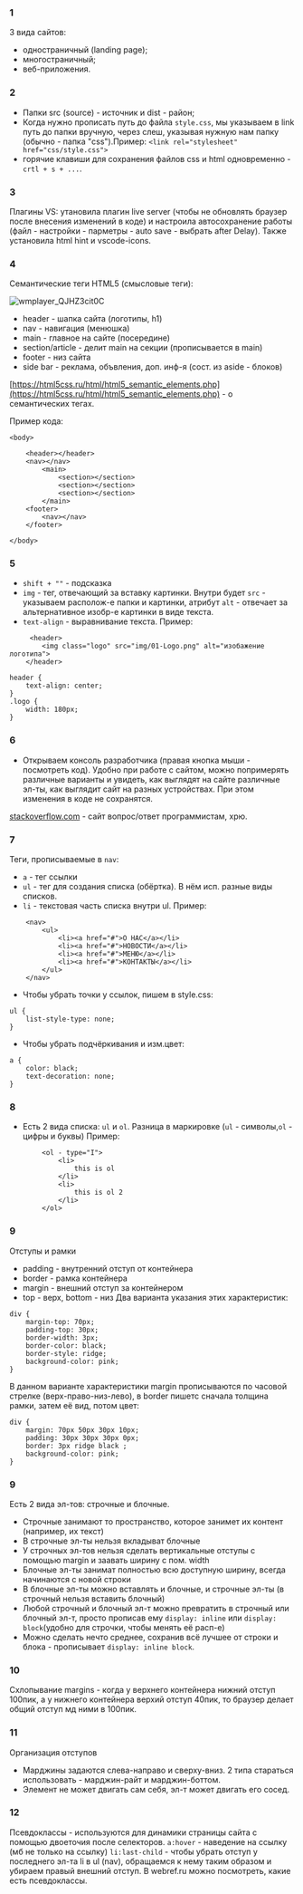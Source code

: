 ### 1
3 вида сайтов:
- одностраничный (landing page);
- многостраничный;
- веб-приложения.
### 2
- Папки src (source) - источник и dist - район;
- Когда нужно прописать путь до файла `style.css`,  мы указываем в link путь до папки вручную, через слеш, указывая нужную нам папку (обычно - папка "css").Пример: `<link rel="stylesheet" href="css/style.css">`
- горячие клавиши для сохранения файлов css и html одновременно - `crtl + s + ...`.
### 3 
Плагины VS: утановила плагин live server (чтобы не обновлять браузер после внесения изменений в коде) и настроила автосохранение работы (файл - настройки - парметры - auto save - выбрать after Delay). Также установила html hint и vscode-icons.
### 4
Семантические теги HTML5 (смысловые теги):

![wmplayer_QJHZ3cit0C](https://user-images.githubusercontent.com/109949290/181220098-0e70358e-241a-47d6-af8c-f721ff81bbda.png)

- header  - шапка сайта (логотипы, h1)
- nav - навигация (менюшка)
- main - главное на сайте (посередине)
- section/article - делит main на секции (прописывается в main)
- footer - низ сайта
- side bar - реклама, объвления, доп. инф-я (сост. из aside - блоков)

[https://html5css.ru/html/html5_semantic_elements.php](https://html5css.ru/html/html5_semantic_elements.php) - о семантических тегах.

Пример кода:
```
<body>

    <header></header>
    <nav></nav>
        <main>
            <section></section>
            <section></section>
            <section></section>
        </main>
    <footer>
        <nav></nav>
    </footer>

</body>
```
### 5
- `shift + ""` - подсказка
- `img` - тег, отвечающий за вставку картинки. Внутри будет `src` - указываем располож-е папки и картинки, атрибут `alt` - отвечает за альтернативное изобр-е картинки в виде текста. 
- `text-align` - выравнивание текста.
Пример:
```
     <header>
        <img class="logo" src="img/01-Logo.png" alt="изобажение логотипа">
    </header>
```
```
header {
    text-align: center;
}
.logo {
    width: 180px;
}
```
### 6
- Открываем консоль разработчика (правая кнопка мыши - посмотреть код). Удобно при работе с сайтом, можно попримерять различные варианты и увидеть, как выглядят на сайте различные эл-ты, как выглядит сайт на разных устройствах. При этом изменения в коде не сохранятся.

[stackoverflow.com](https://stackoverflow.com/) - сайт вопрос/ответ программистам, хрю.
### 7 
Теги, прописываемые в `nav`:
- `a` - тег ссылки 
- `ul` - тег для создания списка (обёртка). В нём исп. разные виды списков.
- `li` - текстовая часть списка внутри ul.
Пример:
```
    <nav>
        <ul>
            <li><a href="#">О НАС</a></li>
            <li><a href="#">НОВОСТИ</a></li>
            <li><a href="#">МЕНЮ</a></li>
            <li><a href="#">КОНТАКТЫ</a></li>
        </ul>
    </nav>
```
- Чтобы убрать точки у ссылок, пишем в style.css:
``` 
ul {
    list-style-type: none;
}
```
- Чтобы убрать подчёркивания и изм.цвет:
```
a {
    color: black;
    text-decoration: none;
}
```
### 8
- Есть 2 вида списка: `ul` и `ol`. Разница в маркировке (`ul` - символы,`ol` - цифры и буквы)
Пример: 
```
        <ol - type="I">
            <li>
                this is ol 
            </li>
            <li>
                this is ol 2 
            </li>
        </ol>
```
### 9
Отступы и рамки
- padding - внутренний отступ от контейнера
- border - рамка контейнера
- margin - внешний отступ за контейнером
- top - верх, bottom - низ
Два варианта указания этих характеристик:
```
div {
    margin-top: 70px;
    padding-top: 30px;
    border-width: 3px;
    border-color: black;
    border-style: ridge;
    background-color: pink;
}
```
В данном варианте характеристики margin прописываются по часовой стрелке (верх-право-низ-лево), в border пишетс сначала толщина рамки, затем её вид, потом цвет:
```
div {
    margin: 70px 50px 30px 10px;
    padding: 30px 30px 30px 0px;
    border: 3px ridge black ;
    background-color: pink;
}
```
### 9
Есть 2 вида эл-тов: строчные и блочные.
- Строчные занимают то пространство, которое занимет их контент (например, их текст)
- В строчные эл-ты нельзя вкладыват блочные
- У строчных эл-тов нельзя сделать вертикальные отступы с помощью margin и заавать ширину с пом. width
- Блочные эл-ты занимат полностью всю доступную ширину, всегда начинаются с новой строки
- В блочные эл-ты можно вставлять и блочные, и строчные эл-ты (в строчный нельзя вставить блочный)
- Любой строчный и блочный эл-т можно превратить в строчный или блочный эл-т, просто прописав ему `display: inline` или `display: block`(удобно для строчки, чтобы менять её расп-е)
- Можно сделать нечто среднее, сохранив всё лучшее от строки и блока - прописывает `display: inline block`.
### 10 
Схлопывание margins - когда у верхнего контейнера нижний отступ 100пик, а у нижнего контейнера верхий отступ 40пик, то браузер делает общий отступ мд ними в 100пик.
### 11
Организация отступов
- Марджины задаются слева-направо и сверху-вниз. 2 типа стараться использовать - марджин-райт и марджин-боттом.
- Элемент не может двигать сам себя, эл-т может двигать его сосед.
### 12
Псевдоклассы - используются для динамики страницы сайта с помощью двоеточия после селекторов.
`a:hover` -  наведение на ссылку (мб не только на ссылку)
`li:last-child` - чтобы убрать отступ у последнего эл-та li в ul (nav), обращаемся к нему таким образом и убираем правый внешний отступ.
В webref.ru можно посмотреть, какие есть псевдоклассы.
